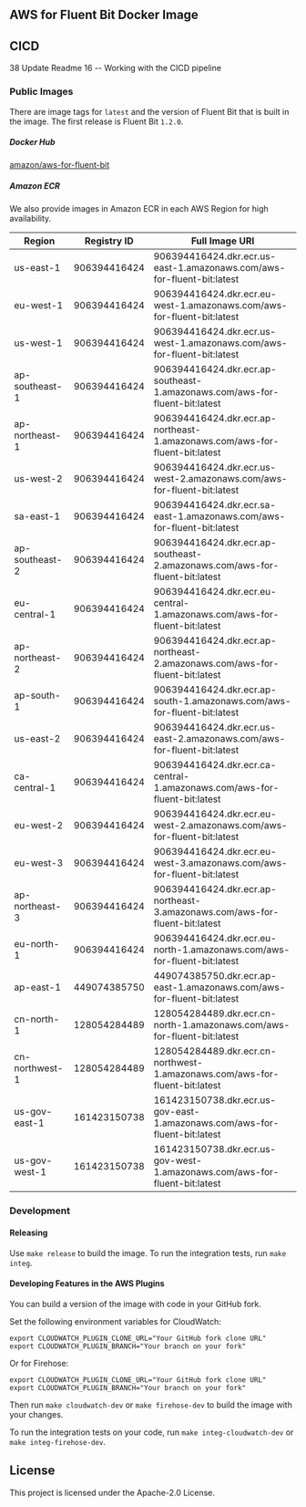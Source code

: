 ## AWS for Fluent Bit Docker Image

## CICD
38 Update Readme 16 -- Working with the CICD pipeline

### Public Images

There are image tags for `latest` and the version of Fluent Bit that is built in the image. The first release is Fluent Bit `1.2.0`.

##### Docker Hub

[amazon/aws-for-fluent-bit](https://hub.docker.com/r/amazon/aws-for-fluent-bit/tags)

##### Amazon ECR

We also provide images in Amazon ECR in each AWS Region for high availability.

| Region         | Registry ID  | Full Image URI                                                          |
|----------------|--------------|-------------------------------------------------------------------------|
| us-east-1      | 906394416424 | 906394416424.dkr.ecr.us-east-1.amazonaws.com/aws-for-fluent-bit:latest      |
| eu-west-1      | 906394416424 | 906394416424.dkr.ecr.eu-west-1.amazonaws.com/aws-for-fluent-bit:latest      |
| us-west-1      | 906394416424 | 906394416424.dkr.ecr.us-west-1.amazonaws.com/aws-for-fluent-bit:latest      |
| ap-southeast-1 | 906394416424 | 906394416424.dkr.ecr.ap-southeast-1.amazonaws.com/aws-for-fluent-bit:latest |
| ap-northeast-1 | 906394416424 | 906394416424.dkr.ecr.ap-northeast-1.amazonaws.com/aws-for-fluent-bit:latest |
| us-west-2      | 906394416424 | 906394416424.dkr.ecr.us-west-2.amazonaws.com/aws-for-fluent-bit:latest      |
| sa-east-1      | 906394416424 | 906394416424.dkr.ecr.sa-east-1.amazonaws.com/aws-for-fluent-bit:latest      |
| ap-southeast-2 | 906394416424 | 906394416424.dkr.ecr.ap-southeast-2.amazonaws.com/aws-for-fluent-bit:latest |
| eu-central-1   | 906394416424 | 906394416424.dkr.ecr.eu-central-1.amazonaws.com/aws-for-fluent-bit:latest   |
| ap-northeast-2 | 906394416424 | 906394416424.dkr.ecr.ap-northeast-2.amazonaws.com/aws-for-fluent-bit:latest |
| ap-south-1     | 906394416424 | 906394416424.dkr.ecr.ap-south-1.amazonaws.com/aws-for-fluent-bit:latest     |
| us-east-2      | 906394416424 | 906394416424.dkr.ecr.us-east-2.amazonaws.com/aws-for-fluent-bit:latest      |
| ca-central-1   | 906394416424 | 906394416424.dkr.ecr.ca-central-1.amazonaws.com/aws-for-fluent-bit:latest   |
| eu-west-2      | 906394416424 | 906394416424.dkr.ecr.eu-west-2.amazonaws.com/aws-for-fluent-bit:latest      |
| eu-west-3      | 906394416424 | 906394416424.dkr.ecr.eu-west-3.amazonaws.com/aws-for-fluent-bit:latest      |
| ap-northeast-3 | 906394416424 | 906394416424.dkr.ecr.ap-northeast-3.amazonaws.com/aws-for-fluent-bit:latest |
| eu-north-1     | 906394416424 | 906394416424.dkr.ecr.eu-north-1.amazonaws.com/aws-for-fluent-bit:latest     |
| ap-east-1      | 449074385750 | 449074385750.dkr.ecr.ap-east-1.amazonaws.com/aws-for-fluent-bit:latest      |
| cn-north-1     | 128054284489 | 128054284489.dkr.ecr.cn-north-1.amazonaws.com/aws-for-fluent-bit:latest     |
| cn-northwest-1 | 128054284489 | 128054284489.dkr.ecr.cn-northwest-1.amazonaws.com/aws-for-fluent-bit:latest |
| us-gov-east-1  | 161423150738 | 161423150738.dkr.ecr.us-gov-east-1.amazonaws.com/aws-for-fluent-bit:latest  |
| us-gov-west-1  | 161423150738 | 161423150738.dkr.ecr.us-gov-west-1.amazonaws.com/aws-for-fluent-bit:latest  |

### Development

#### Releasing

Use `make release` to build the image. To run the integration tests, run `make integ`.

#### Developing Features in the AWS Plugins

You can build a version of the image with code in your GitHub fork.

Set the following environment variables for CloudWatch:

```
export CLOUDWATCH_PLUGIN_CLONE_URL="Your GitHub fork clone URL"
export CLOUDWATCH_PLUGIN_BRANCH="Your branch on your fork"
```

Or for Firehose:
```
export CLOUDWATCH_PLUGIN_CLONE_URL="Your GitHub fork clone URL"
export CLOUDWATCH_PLUGIN_BRANCH="Your branch on your fork"
```

Then run `make cloudwatch-dev` or `make firehose-dev` to build the image with your changes.

To run the integration tests on your code, run `make integ-cloudwatch-dev` or `make integ-firehose-dev`.

## License

This project is licensed under the Apache-2.0 License.
